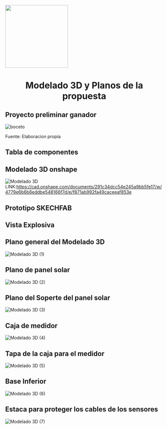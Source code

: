 <p align="left">
  <img src="https://semanadelcannabis.cayetano.edu.pe/assets/img/logo-upch.png" width="200">
  <h1 align="center">Modelado 3D y Planos de la propuesta</h1>
</p>

  ## Proyecto preliminar ganador 
![boceto](https://github.com/lucero-zamora/Grupo3-FdD/assets/150301193/11ee20ab-f222-4bb4-90e4-6defdd8bd8a6)
 
 Fuente: Elaboracion propia
 ## Tabla de componentes
 
 ## Modelado 3D onshape
 ![Modelado 3D](https://github.com/lucero-zamora/Grupo3-FdD/assets/150301193/f5aa3f4d-55ce-4955-8246-af1bae008644)
LINK:https://cad.onshape.com/documents/291c34dcc54e245a9bb5fe17/w/4779e6b6b6eddbe548166f7d/e/f871ab992fa49caceeaf853e

 ## Prototipo SKECHFAB
 
 ## Vista Explosiva

 ## Plano general del Modelado 3D
 ![Modelado 3D (1)](https://github.com/lucero-zamora/Grupo3-FdD/assets/150301193/b68e87a7-bfab-4f58-bc24-33efd28cd519)
## Plano de panel solar
![Modelado 3D (2)](https://github.com/lucero-zamora/Grupo3-FdD/assets/150301193/86b931db-b33d-4b1a-bf23-05504a282534)

## Plano del Soperte del panel solar
![Modelado 3D (3)](https://github.com/lucero-zamora/Grupo3-FdD/assets/150301193/2f26a596-4f4c-4dd6-92bc-8e0abb2e97c2)

## Caja de medidor
![Modelado 3D (4)](https://github.com/lucero-zamora/Grupo3-FdD/assets/150301193/7264a0b2-d7bb-4cad-97eb-ed274d72cfbb)

## Tapa de la caja para el medidor
![Modelado 3D (5)](https://github.com/lucero-zamora/Grupo3-FdD/assets/150301193/dc02a62d-6afc-44b7-8191-3447ebc45342)


## Base Inferior
![Modelado 3D (6)](https://github.com/lucero-zamora/Grupo3-FdD/assets/150301193/9722c9e2-aa67-45a9-aca5-852218f0d9a2)

## Estaca para proteger los cables de los sensores
![Modelado 3D (7)](https://github.com/lucero-zamora/Grupo3-FdD/assets/150301193/0e115700-cab7-4e39-b0a5-ea642d8bec31)

